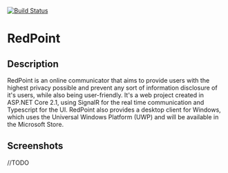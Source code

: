 [![Build Status](https://dev.azure.com/Arkko/RedPoint/_apis/build/status/Arkko002.RedPoint?branchName=master)](https://dev.azure.com/Arkko/RedPoint/_build/latest?definitionId=1&branchName=master)
# RedPoint

## Description
RedPoint is an online communicator that aims to provide users with the highest privacy possible and prevent any sort of information disclosure of it's users, while also being user-friendly.
It's a web project created in ASP.NET Core 2.1, using SignalR for the real time communication and Typescript for the UI.
RedPoint also provides a desktop client for Windows, which uses the Universal Windows Platform (UWP) and will be available in the Microsoft Store.


## Screenshots
//TODO 
